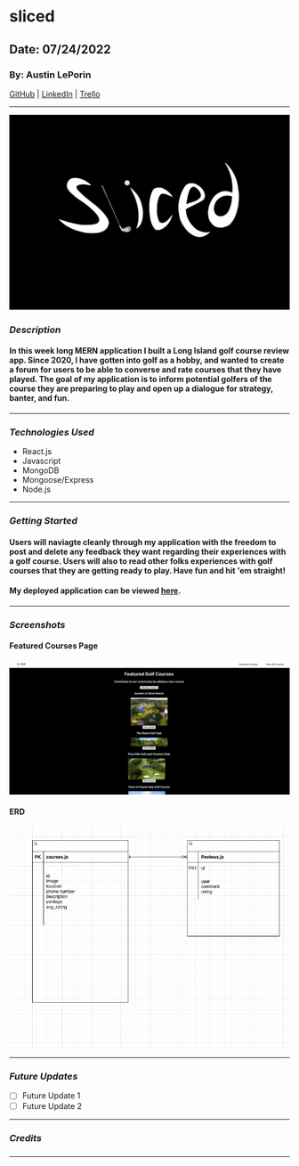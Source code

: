 # sliced

## Date: 07/24/2022

### By: Austin LePorin

[GitHub](https://github.com/aleporin/golf_project) | [LinkedIn](https://www.linkedin.com/in/austin-leporin/) | [Trello](https://trello.com/b/TcKZhF8h/golf-project)

---

![Logo](/assets/Untitled%20135.PNG)

### **_Description_**

#### In this week long MERN application I built a Long Island golf course review app. Since 2020, I have gotten into golf as a hobby, and wanted to create a forum for users to be able to converse and rate courses that they have played. The goal of my application is to inform potential golfers of the course they are preparing to play and open up a dialogue for strategy, banter, and fun.

---

### **_Technologies Used_**

- React.js
- Javascript
- MongoDB
- Mongoose/Express
- Node.js

---

### **_Getting Started_**

#### Users will naviagte cleanly through my application with the freedom to post and delete any feedback they want regarding their experiences with a golf course. Users will also to read other folks experiences with golf courses that they are getting ready to play. Have fun and hit 'em straight!

#### My deployed application can be viewed [here](URL).

---

### **_Screenshots_**

#### Featured Courses Page

![Featured Courses Page](/assets/Screen%20Shot%202022-07-29%20at%2012.33.05%20AM.png)

#### ERD

![ERD](/assets/Screen%20Shot%202022-07-25%20at%209.11.16%20AM.png)

---

### **_Future Updates_**

- [ ] Future Update 1
- [ ] Future Update 2

---

### **_Credits_**

#####

#####

#####

---
